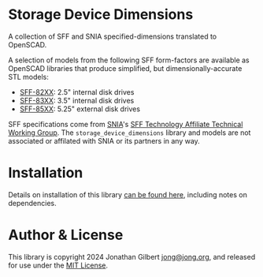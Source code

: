 # Storage Device Dimensions
A collection of SFF and SNIA specified-dimensions translated to OpenSCAD.

A selection of models from the following SFF form-factors are available as OpenSCAD libraries that produce simplified, but dimensionally-accurate STL models:
* [SFF-82XX](https://github.com/jon-gilbert/storage_device_dimensions/wiki/sff-82XX.scad): 2.5" internal disk drives
* [SFF-83XX](https://github.com/jon-gilbert/storage_device_dimensions/wiki/sff-83XX.scad): 3.5" internal disk drives
* [SFF-85XX](https://github.com/jon-gilbert/storage_device_dimensions/wiki/sff-85XX.scad): 5.25" external disk drives

SFF specifications come from [SNIA](https://www.snia.org/)'s [SFF Technology Affiliate Technical Working Group](https://www.snia.org/sff). The `storage_device_dimensions` library and models are not associated or affilated with SNIA or its partners in any way. 


# Installation
Details on installation of this library [can be found here](https://github.com/jon-gilbert/storage_device_dimensions/wiki/Installation), including notes on dependencies.


# Author & License
This library is copyright 2024 Jonathan Gilbert <jong@jong.org>, and released for use under the [MIT License](https://github.com/jon-gilbert/storage_device_dimensions/blob/main/LICENSE).



